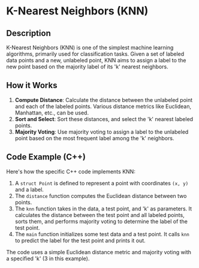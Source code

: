 # K-Nearest Neighbors (KNN) 

## Description 

K-Nearest Neighbors (KNN) is one of the simplest machine learning algorithms, primarily used for classification tasks. Given a set of labeled data points and a new, unlabeled point, KNN aims to assign a label to the new point based on the majority label of its 'k' nearest neighbors.

## How it Works 

1. **Compute Distance**: Calculate the distance between the unlabeled point and each of the labeled points. Various distance metrics like Euclidean, Manhattan, etc., can be used.
2. **Sort and Select**: Sort these distances, and select the 'k' nearest labeled points.
3. **Majority Voting**: Use majority voting to assign a label to the unlabeled point based on the most frequent label among the 'k' neighbors.

## Code Example (C++) 

Here's how the specific C++ code implements KNN:

1. A `struct Point` is defined to represent a point with coordinates `(x, y)` and a label.
2. The `distance` function computes the Euclidean distance between two points.
3. The `knn` function takes in the data, a test point, and 'k' as parameters. It calculates the distance between the test point and all labeled points, sorts them, and performs majority voting to determine the label of the test point.
4. The `main` function initializes some test data and a test point. It calls `knn` to predict the label for the test point and prints it out.

The code uses a simple Euclidean distance metric and majority voting with a specified 'k' (3 in this example).

